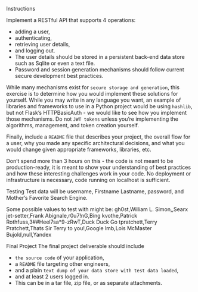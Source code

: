 


Instructions

Implement a RESTful API that supports 4 operations: 
- adding a user, 
- authenticating, 
- retrieving user details, 
- and logging out. 
- The user details should be stored in a persistent back-end data store such as Sqlite or even a text file. 
- Password and session generation mechanisms should follow current secure development best practices.

While many mechanisms exist for `secure storage and generation`, this exercise is to determine how you would implement these solutions for yourself. 
While you may write in any language you want, an example of libraries and frameworks to use in a Python project would be using `hashlib`, but not Flask’s HTTPBasicAuth - we would like to see how you implement those mechanisms. 
Do not `JWT tokens` unless you’re implementing the algorithms, management, and token creation yourself.

Finally, include a `README` file that describes your project, the overall flow for a user, why you made any specific architectural decisions, and what you would change given appropriate frameworks, libraries, etc.

Don’t spend more than 3 hours on this - the code is not meant to be production-ready, it is meant to show your understanding of best practices and how these interesting challenges work in your code.
No deployment or infrastructure is necessary, code running on localhost is sufficient.
   

Testing
Test data will be username, Firstname Lastname, password, and Mother’s Favorite Search Engine. 

Some possible values to test with might be:
gh0st,William L. Simon,,Searx
jet-setter,Frank Abignale,r0u7!nG,Bing
kvothe,Patrick Rothfuss,3##Heel7sa*9-zRwT,Duck Duck Go 
tpratchett,Terry Pratchett,Thats Sir Terry to you!,Google 
lmb,Lois McMaster Bujold,null,Yandex


Final Project
The final project deliverable should include 
- `the source code` of your application, 
- a `README` file targeting other engineers, 
- and a plain `text dump of your data store with test data loaded`, 
- and at least 2 users logged in. 
- This can be in a tar file, zip file, or as separate attachments.
  